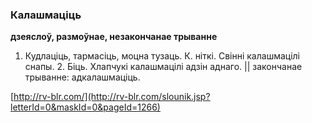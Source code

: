 ### Калашмаціць
**дзеяслоў, размоўнае, незакончанае трыванне**

1. Кудлаціць, тармасіць, моцна тузаць. К. ніткі. Свінні калашмацілі снапы. 2. Біць. Хлапчукі калашмацілі адзін аднаго. || закончанае трыванне: адкалашмаціць.

<a rel="author">[http://rv-blr.com/](http://rv-blr.com/slounik.jsp?letterId=0&maskId=0&pageId=1266)</a>
